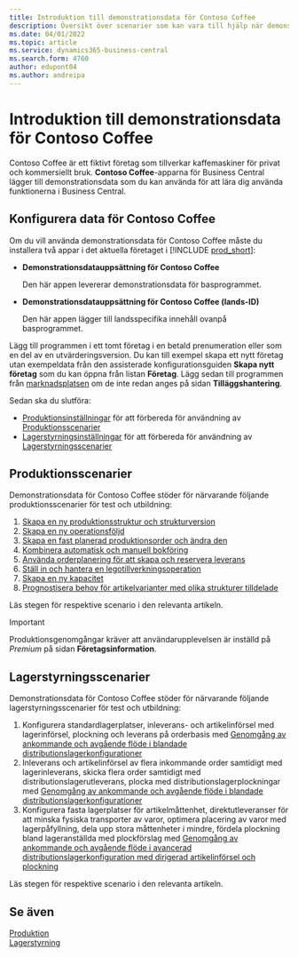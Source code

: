 ```yaml
---
title: Introduktion till demonstrationsdata för Contoso Coffee
description: Översikt över scenarier som kan vara till hjälp när demonstrationsdatan för Contoso Coffee ska hjälpa dig lära dig hur du använder funktionerna i Business Central.
ms.date: 04/01/2022
ms.topic: article
ms.service: dynamics365-business-central
ms.search.form: 4760
author: edupont04
ms.author: andreipa
---
```


# <a name="introduction-to-contoso-coffee-demo-data"></a><a name="introduction-to-contoso-coffee-demo-data"></a><a name="introduction-to-contoso-coffee-demo-data"></a>Introduktion till demonstrationsdata för Contoso Coffee

Contoso Coffee är ett fiktivt företag som tillverkar kaffemaskiner för privat och kommersiellt bruk. **Contoso Coffee**-apparna för Business Central lägger till demonstrationsdata som du kan använda för att lära dig använda funktionerna i Business Central.  


## <a name="set-up-contoso-coffee-data"></a><a name="set-up-contoso-coffee-data"></a><a name="set-up-contoso-coffee-data"></a>Konfigurera data för Contoso Coffee

Om du vill använda demonstrationsdata för Contoso Coffee måste du installera två appar i det aktuella företaget i [!INCLUDE [prod_short](../includes/prod_short.md)]:  

- **Demonstrationsdatauppsättning för Contoso Coffee**  

    Den här appen levererar demonstrationsdata för basprogrammet.  
- **Demonstrationsdatauppsättning för Contoso Coffee (lands-ID)**  

    Den här appen lägger till landsspecifika innehåll ovanpå basprogrammet.

Lägg till programmen i ett tomt företag i en betald prenumeration eller som en del av en utvärderingsversion. Du kan till exempel skapa ett nytt företag utan exempeldata från den assisterade konfigurationsguiden **Skapa nytt företag** som du kan öppna från listan **Företag**. Lägg sedan till programmen från [marknadsplatsen](../ui-extensions-install-uninstall.md#install) om de inte redan anges på sidan **Tilläggshantering**.  

Sedan ska du slutföra:
 - [Produktionsinställningar](manufacturing/contoso-coffee-manufacturing-intro.md) för att förbereda för användning av [Produktionsscenarier](#manufacturing-scenarios)
 - [Lagerstyrningsinställningar](warehousing/contoso-coffee-warehousing-intro.md) för att förbereda för användning av [Lagerstyrningsscenarier](#warehousing-scenarios)

## <a name="manufacturing-scenarios"></a><a name="manufacturing-scenarios"></a><a name="manufacturing-scenarios"></a>Produktionsscenarier

Demonstrationsdata för Contoso Coffee stöder för närvarande följande produktionsscenarier för test och utbildning:

1. [Skapa en ny produktionsstruktur och strukturversion](manufacturing/create-new-production-bom-version.md)  
2. [Skapa en ny operationsföljd](manufacturing/create-new-routing.md)  
3. [Skapa en fast planerad produktionsorder och ändra den](manufacturing/create-firm-planned-production-order-change.md)  
4. [Kombinera automatisk och manuell bokföring](manufacturing/combine-automatic-manual-flushing.md)  
5. [Använda orderplanering för att skapa och reservera leverans](manufacturing/order-planning-create-reserve-supply.md)  
6. [Ställ in och hantera en legotillverkningsoperation](manufacturing/set-up-process-subcontracting-operation.md)  
7. [Skapa en ny kapacitet](manufacturing/set-up-new-capacity.md)  
8. [Prognostisera behov för artikelvarianter med olika strukturer tilldelade](manufacturing/variants.md)  

Läs stegen för respektive scenario i den relevanta artikeln.  

> [!IMPORTANT]
> Produktionsgenomgångar kräver att användarupplevelsen är inställd på *Premium* på sidan **Företagsinformation**.

## <a name="warehousing-scenarios"></a><a name="warehousing-scenarios"></a><a name="warehousing-scenarios"></a>Lagerstyrningsscenarier

Demonstrationsdata för Contoso Coffee stöder för närvarande följande lagerstyrningsscenarier för test och utbildning:

1.  Konfigurera standardlagerplatser, inleverans- och artikelinförsel med lagerinförsel, plockning och leverans på orderbasis med [Genomgång av ankommande och avgående flöde i blandade distributionslagerkonfigurationer](warehousing/warehouse-basic-flow-putaway-pick.md)
2.  Inleverans och artikelinförsel av flera inkommande order samtidigt med lagerinleverans, skicka flera order samtidigt med distributionslagerutleverans, plocka med distributionslagerplockningar med [Genomgång av ankommande och avgående flöde i blandade distributionslagerkonfigurationer](warehousing/warehouse-mixed-flow-receive-pick-ship.md)
3.  Konfigurera fasta lagerplatser för artikelmåttenhet, direktutleveranser för att minska fysiska transporter av varor, optimera placering av varor med lagerpåfyllning, dela upp stora måttenheter i mindre, fördela plockning bland lageranställda med plockförslag med [Genomgång av ankommande och avgående flöde i avancerad distributionslagerkonfiguration med dirigerad artikelinförsel och plockning](warehousing/warehouse-directed-flow.md)

Läs stegen för respektive scenario i den relevanta artikeln.
   
## <a name="see-also"></a><a name="see-also"></a><a name="see-also"></a>Se även

[Produktion](../production-manage-manufacturing.md)  
[Lagerstyrning](../warehouse-manage-warehouse.md)  

